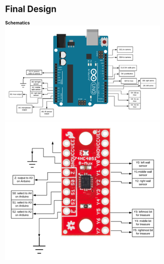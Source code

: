 # Final Design


**Schematics**   
![alt text](/assets/finaldesign/arduino.png)
![alt text](/assets/finaldesign/mux.png)